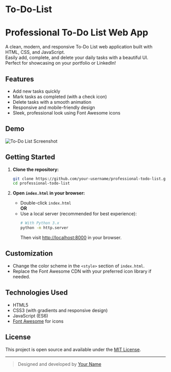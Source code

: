 # To-Do-List

# Professional To-Do List Web App

A clean, modern, and responsive To-Do List web application built with HTML, CSS, and JavaScript.  
Easily add, complete, and delete your daily tasks with a beautiful UI.  
Perfect for showcasing on your portfolio or LinkedIn!

## Features

- Add new tasks quickly
- Mark tasks as completed (with a check icon)
- Delete tasks with a smooth animation
- Responsive and mobile-friendly design
- Sleek, professional look using Font Awesome icons

## Demo

![To-Do List Screenshot](screenshot.png) <!-- Add your screenshot here -->

## Getting Started

1. **Clone the repository:**
   ```sh
   git clone https://github.com/your-username/professional-todo-list.git
   cd professional-todo-list
   ```

2. **Open `index.html` in your browser:**
   - Double-click `index.html`  
   **OR**
   - Use a local server (recommended for best experience):
     ```sh
     # With Python 3.x
     python -m http.server
     ```
     Then visit [http://localhost:8000](http://localhost:8000) in your browser.

## Customization

- Change the color scheme in the `<style>` section of `index.html`.
- Replace the Font Awesome CDN with your preferred icon library if needed.

## Technologies Used

- HTML5
- CSS3 (with gradients and responsive design)
- JavaScript (ES6)
- [Font Awesome](https://fontawesome.com/) for icons

## License

This project is open source and available under the [MIT License](LICENSE).

---

> Designed and developed by [Your Name](https://www.linkedin.com/in/your-profile/)
